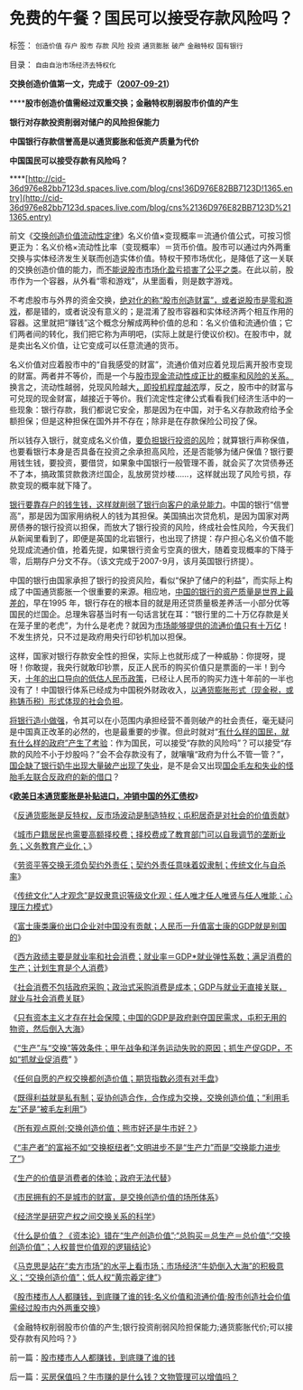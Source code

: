 # 免费的午餐？国民可以接受存款风险吗？

标签： `创造价值` `存户` `股市` `存款` `风险` `投资` `通货膨胀` `破产` `金融特权` `国有银行` 

目录： `自由自治市场经济去特权化`

**交换创造价值第一文，完成于（**[**2007-09-21**](../../../2007/9/21/股市楼市人人都赚钱，到底赚了谁的钱.md)**）**

******股市创造价值需经过双重交换；金融特权削弱股市价值的产生**

**银行对存款投资削弱对储户的风险担保能力**

**中国银行存款信誉高是以通货膨胀和低资产质量为代价**

**中国国民可以接受存款有风险吗？**

****[http://cid-36d976e82bb7123d.spaces.live.com/blog/cns!36D976E82BB7123D!1365.entry](http://cid-36d976e82bb7123d.spaces.live.com/blog/cns%2136D976E82BB7123D%211365.entry)

前文《[交换创造价值流动性定律](http://darthvad.blog.sohu.com/140434206.html)》名义价值×变现概率＝流通价值公式，可按习惯更正为：名义价格×流动性比率（变现概率）＝货币价值。股市可以通过内外两重交换与实体经济发生关联而创造实体价值。特权干预市场优化，是降低了这一关联的交换创造价值的能力，而[不能说股市市场化盈亏损害了公平之类](../../../2010/1/29/为什么诚信守约是普适价值观的公平标准.md)。在此以前，股市作为一个容器，从外看“零和游戏”，从里面看，则是数字游戏。

不考虑股市与外界的资金交换，[绝对化的称“股市创造财富”，或者说股市是零和游戏](../../../2009/11/26/交换创造价值之“零和股市创造的社会价值”.md)，都是错的，或者说没有意义的；是混淆了股市容器和实体经济两个相互作用的容器。这里就把“赚钱”这个概念分解成两种价值的总和：名义价值和流通价值；它们两者间的转化，我们把它称为声明吧，(实际上就是行使议价权)。在股市中，就是卖出名义价值，让它变成可以任意流通的货币。

名义价值对应着股市中的“自我感受的财富”，流通价值对应着兑现后离开股市变现的财富。两者并不等价，而是一个与[股市现金流动性成正比的概率和风险的关系。](../../../2009/12/16/流动性定律解释“久盘必跌”.md)换言之，流动性越弱，兑现风险越大[，即投机程度越浓](../../../2008/1/29/投机其实是有益的行为，市场价格让市场去决定吧!.md)厚，反之，股市中的财富与可兑现的现金财富，越接近于等价。我们流定性定律公式看看我们经济生活中的一些现象：银行存款，我们都说它安全，那是因为在中国，对于名义存款政府给予全额担保；但是这种担保在国外并不存在；除非是在存款保险公司投了保。

所以钱存入银行，就变成名义价值，[要负担银行投资的风](../../../2010/1/28/投机如何才能危害社会？.md)险；就算银行声称保值，也要看银行本身是否具备在投资之余承担高风险，还是否能够为储户保值？银行要用钱生钱，要投资，要借贷，如果象中国银行一般管理不善，就会买了次贷债券还不了本，搞政策贷款救济烂国企，乱放房贷炒楼……，这样就出现了风险亏损，存款变现的概率就下降了。

[银行要靠存户的钱生钱，这样就削弱了银行向客户的承兑能力](../../../2009/12/30/芝加哥学派，成也不确定性，败也不确定性.md)。中国的银行“信誉高”，那是因为国家用纳税人的钱为其担保。美国搞出次贷危机，是因为国家对两房债券的银行投资以担保，而放大了银行投资的风险，终成社会性风险，今天我们从新闻里看到了，即便是英国的北岩银行，也出现了挤提：存户担心名义价值不能兑现成流通价值，抢着先提，如果银行资金亏空真的很大，随着变现概率的下降于零，后期存户分文不存。（该文完成于2007-9月，该月英国银行挤提）。

中国的银行由国家承担了银行的投资风险，看似“保护了储户的利益”，而实际上构成了中国通货膨胀一个很重要的来源。相应地，[中国的银行的资产质量是世界上最差的](../../../2008/9/11/楼价下跌对银行的打击远比传说中的断供大.md)，早在1995
年，银行存在的根本目的就是用还贷质量极差养活一小部分优等国民的烂国企。总理朱容基当时有一句话言犹在耳：“银行里的二十万亿存款是关在笼子里的老虎”，为什么是老虎？就因为[市场能够提供的流通价值只有十万亿](../../../2010/2/2/经济学中的通胀定义不同.md)！不发生挤兑，只不过是政府用央行印钞机加以担保。

这样，国家对银行存款安全性的担保，实际上也就形成了一种威胁：你提呀，提呀！你敢提，我央行就敢印钞票，反正人民币的购买价值只是票面的一半！到今天，[十年的出口导向的低估人民币政策](../../../2010/5/28/欧美日汇率走低是补贴进口冲销中国外汇债权.md)，已经让人民币的购买力连十年前的一半也没有了！中国银行体系已经成为中国税外财政收入，[以通货膨胀形式（现金税，或称铸币税）形式体现的社会负担](../../../2010/5/4/资源股在通货膨胀中不能保值.md)。

[将银行造小做强](../../../2009/8/13/改革关键的战区是银行造小造强承担责任的改革.md)，令其可以在小范围内承担经营不善则破产的社会责任，毫无疑问是中国真正改革的必然的，也是最重要的步骤。但此时就对“[有什么样的国民，就有什么样的政府”产生了考验](../../../2010/4/15/“反对派”不是“对抗派”.md)：作为国民，可以接受“存款的风险吗”？可以接受“存款的风险不小于炒股吗？”会不会存款没有了，就嚷嚷“政府为什么不管一管？”，[国企缺了银行奶牛出现大量破产出现了失业](../../../2009/8/12/国企吃奶的力气不该留到六十岁还用.md)，是不是会又出现[国企毛左和失业的怪胎毛左联合反政府的新的借口](../../../2010/5/14/用民主要求政府也要用民主约束自已.md)？

《[**欧美日本通货膨胀是补贴进口，冲销中国的外汇债权**](../../../2010/5/28/欧美日汇率走低是补贴进口冲销中国外汇债权.md)》

《[反通货膨胀是反特权，反市场波动是制造特权；屯积居奇是对社会的价值贡献](../../../2010/5/28/食品价格波动未必通货膨胀小心计划经济.md)》

《[城市户籍居民也需要高额择校费；择校费成了教育部门可以自我调节的垄断业务；义务教育产业化；](../../../2010/5/27/义务教育产业化，反户籍福利造福了谁.md)》

《[劳资平等交换无须负契约外责任；契约外责任意味着奴隶制；传统文化与自杀率](../../../2010/5/29/富士康无需对员工个人自杀负契约外的责任.md)》

《[传统文化“人才观念”是奴隶意识等级文化观；任人唯才任人唯贤与任人唯能；心理压力模式](../../../2010/5/29/“人才观念”是落后等级文化观念.md)》

《[富士康类廉价出口企业对中国没有贡献；人民币一升值富士康的GDP就是别国的](../../../2010/5/29/富士康类廉价出口企业对中国没有贡献.md)》

《[西方政绩主要是就业率和社会消费；就业率＝GDP*就业弹性系数；满足消费的生产；计划生育是个人消费](../../../2010/5/29/富士康类廉价出口企业对中国没有贡献.md)》

《[社会消费不包括政府采购；政治式采购消费是成本；GDP与就业无直接关联，就业与社会消费关联](http://blog.sina.com.cn/s/blog_5563a64d0100isrn.html)》

《[只有资本主义才存在社会保障；中国的GDP是政府剥夺国民需求，屯积无用的物资，然后倒入大海](../../../2010/5/30/只有资本主义才存在社会保障.md)》

《[“生产”与“交换”等效条件；甲午战争和洋务运动失败的原因；抓生产促GDP，不如“抓就业促消费](../../../2010/5/30/抓生产促GDP，不如“抓就业促消费”.md)”
》

《[任何自愿的产权交换都创造价值；期货指数必须有对手盘](../../../2010/5/26/指数期货的交换同样创造价值.md)》

《[既得利益就是私有制；妥协创造合作，合作成为交换，交换创造价值；“利用毛左”还是“被毛左利用”](http://blog.sina.com.cn/s/blog_5563a64d0100iiqj.html)》

《[所有观点原创;交换创造价值；熊市好还是牛市好？](../../../2010/5/17/所有观点原创;交换创造价值；熊市好还是牛市好？.md)》

《[“丰产者”的富裕不如“交换枢纽者”;文明进步不是“生产力”而是“交换能力进步了”](../../../2010/4/30/“生产力”无关紧要，“交换力”是文明的进步.md)》

《[生产的价值是消费者的体验；政府无法代替](../../../2010/3/27/生产的价值是消费者的体验；政府无法代替.md)》

《[市民拥有的不是城市的财富，是交换创造价值的场所体系](../../../2010/1/29/市民拥有的不是城市的财富，是交换创造价值的场所体系.md)》

《[经济学是研究产权之间交换关系的科学](../../../2010/1/22/经济学是研究产权之间交换关系的科学.md)》

《[什么是价值？《资本论》错在“生产创造价值”;“总购买＝总生产＝总价值”;“交换创造价值”；人权普世价值观的逻辑结论](../../../2010/6/7/《资本论》错在“生产创造价值”.md)》

《[马克思是站在“卖方市场”的水平上看市场；市场经济“牛奶倒入大海”的积极意义；“交换创造价值”；低人权“黄宗羲定律”](../../../2010/6/7/“牛奶倒入大海”的积极意义.md)》

《[股市楼市人人都赚钱，到底赚了谁的钱;名义价值和流通价值;股市创造社会价值需经过股市内外两重交换](../../../2010/6/8/股市楼市人人都赚钱，到底赚了谁的钱.md)》

《金融特权削弱股市价值的产生;银行投资削弱风险担保能力;通货膨胀代价;可以接受存款有风险吗？》

前一篇：[股市楼市人人都赚钱，到底赚了谁的钱](../../../2010/6/8/股市楼市人人都赚钱，到底赚了谁的钱.md)

后一篇：[买房保值吗？牛市赚的是什么钱？文物管理可以增值吗？](../../../2010/6/8/买房保值吗？牛市赚的是什么钱？文物管理可以增值吗？.md)